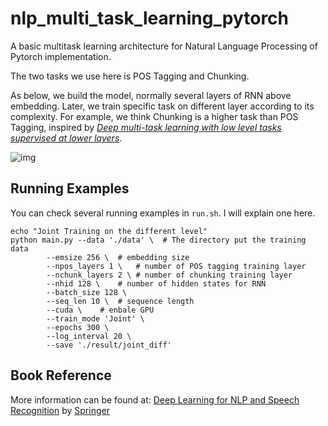 # nlp_multi_task_learning_pytorch
A basic multitask learning architecture for Natural Language Processing of Pytorch implementation.

The two tasks we use here is POS Tagging and Chunking. 

As below, we build the model, normally several layers of RNN above embedding. Later, we train specific task on different layer according to its complexity. For example, we think Chunking is a higher task than POS Tagging, inspired by *[Deep multi-task learning with low level tasks supervised at lower layers](http://anthology.aclweb.org/P16-2038)*.

![img](https://ws3.sinaimg.cn/large/006tNbRwgy1fuchyzqmynj30ik0aogm6.jpg)

## Running Examples

You can check several running examples in `run.sh`. I will explain one here.

```
echo "Joint Training on the different level"
python main.py --data './data' \  # The directory put the training data
        --emsize 256 \	# embedding size
        --npos_layers 1 \	# number of POS tagging training layer
        --nchunk_layers 2 \	# number of chunking training layer
        --nhid 128 \	# number of hidden states for RNN
        --batch_size 128 \
        --seq_len 10 \	# sequence length
        --cuda \	# enbale GPU
        --train_mode 'Joint' \
        --epochs 300 \	
        --log_interval 20 \
        --save './result/joint_diff'
```

## Book Reference
More information can be found at: [Deep Learning for NLP and Speech Recognition](https://www.amazon.com/Deep-Learning-NLP-Speech-Recognition/dp/3030145956) by [Springer](https://www.springer.com/us/book/9783030145958) 
